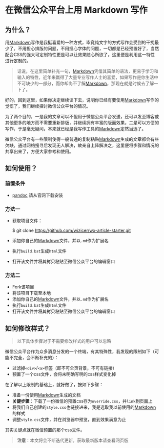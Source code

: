 # 在微信公众平台上用 Markdown 写作

## 为什么？

用[Markdown](http://daringfireball.net/projects/markdown/)写作是我挺喜爱的一种方式，毕竟纯文字的方式写作会受到的干扰最少了，不用担心排版的问题，不用担心字体的问题，一切都是已经预置好了，当然配合CSS的强大可定制特性更是可以让效果随心所欲了，这里便是利用这一特性进行定制的。

> 话说，在这里简单补充一句，[Markdown](http://daringfireball.net/projects/markdown/)凭借其简单的语法，更易于学习和输入的特性，近年来赢得了大量专业写作人士的喜爱，如果写作是你生活中不可缺少的一部分，而你却尚不了解[Markdown](http://daringfireball.net/projects/markdown/)，那现在就是时候去了解一下了。

好的，回到这里，如果你决定继续读下去，说明你已经有要使用[Markdown](http://daringfireball.net/projects/markdown/)写作的觉悟了，我们继续探讨微信公众平台的情况。

为了两个目的，一是我的文章可以不但用于微信公众平台发送，还可以发至博客或其他更多的地方而不需要重新排版，并继续拥有丰富的版面效果，二是可以方便的写作，于是毫无疑问，本来就已经是我写作工具的[Markdown](http://daringfireball.net/projects/markdown/)定然当选了。

微信公众平台有一些限制使得一般普通的复制粘贴[Markdown](http://daringfireball.net/projects/markdown/)生成的文章都会有些欠缺，通过网络搜寻后发现无人解决，故亲自上阵解决之，这里便将步骤和情况的共享出来了，方便大家参考和使用。

## 如何使用？

### 前置条件

  * [pandoc](http://johnmacfarlane.net/pandoc/) 请从官网下载安装

### 方法一

  * 获取项目文件：
    
    $ git clone https://github.com/wizicer/wx-article-starter.git

  * 添加你自己的[Markdown](http://daringfireball.net/projects/markdown/)文件，并以`.md`作为扩展名
  * 执行`build.bat`生成`html`文件
  * 打开该文件并将其拷贝粘贴至微信公众平台的编辑窗口

### 方法二

  * Fork该项目
  * 将该项目下载至本地
  * 添加你自己的[Markdown](http://daringfireball.net/projects/markdown/)文件，并以`.md`作为扩展名
  * 执行`build.bat`生成`html`文件
  * 打开该文件并将其拷贝粘贴至微信公众平台的编辑窗口

## 如何修改样式？

> 以下具体步骤对于不需要修改样式的用户可以忽略

微信公众平台作为众多消息分发的一个终端，有其特殊性，我发现的限制如下（可能不完全，会不断补充的）：

  * 过滤掉`<div>`/`<a>`标签（即不可全页背景，不可有链接）
  * 预置了一个css文件，会将未明确写明的css样式变化掉

在了解以上限制的基础上，就好做了，按如下步骤：

  * 准备一份使用[Markdown](http://daringfireball.net/projects/markdown/)生成的文档
  * **关键步骤**：下载了一份微信的预置css存为`override.css`，并`link`到页面上
  * 将我们自己创建的`style.css`也链接进来，我是选取我以前使用的[Markdown](http://daringfireball.net/projects/markdown/)的样式
  * 调整`style.css`文件，并在浏览器中预览，直到效果满意为止

其实关键点就在微信预置的那个css文件。

> **注意**：本文将会不断迭代更新，获取最新版本请查看网页版